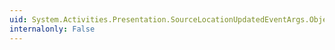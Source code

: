 ```yaml
---
uid: System.Activities.Presentation.SourceLocationUpdatedEventArgs.ObjectReference
internalonly: False
---
```

